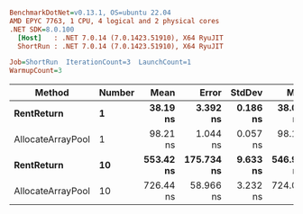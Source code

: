 ``` ini

BenchmarkDotNet=v0.13.1, OS=ubuntu 22.04
AMD EPYC 7763, 1 CPU, 4 logical and 2 physical cores
.NET SDK=8.0.100
  [Host]   : .NET 7.0.14 (7.0.1423.51910), X64 RyuJIT
  ShortRun : .NET 7.0.14 (7.0.1423.51910), X64 RyuJIT

Job=ShortRun  IterationCount=3  LaunchCount=1  
WarmupCount=3  

```
|            Method | Number |      Mean |      Error |   StdDev |       Min |       Max | Allocated |
|------------------ |------- |----------:|-----------:|---------:|----------:|----------:|----------:|
|        **RentReturn** |      **1** |  **38.19 ns** |   **3.392 ns** | **0.186 ns** |  **38.05 ns** |  **38.40 ns** |         **-** |
| AllocateArrayPool |      1 |  98.21 ns |   1.044 ns | 0.057 ns |  98.16 ns |  98.27 ns |         - |
|        **RentReturn** |     **10** | **553.42 ns** | **175.734 ns** | **9.633 ns** | **546.92 ns** | **564.49 ns** |         **-** |
| AllocateArrayPool |     10 | 726.44 ns |  58.966 ns | 3.232 ns | 724.03 ns | 730.12 ns |         - |
